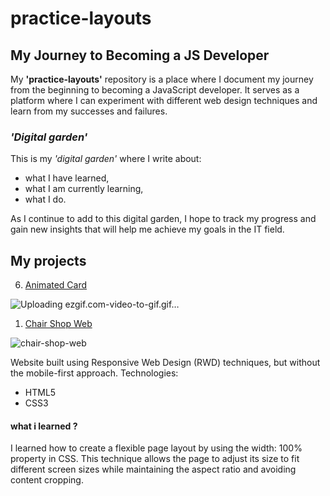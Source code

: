 # practice-layouts

## My Journey to Becoming a JS Developer

My **'practice-layouts'** repository is a place where I document my journey from the beginning to becoming a JavaScript developer.
It serves as a platform where I can experiment with different web design techniques and learn from my successes and failures.

### _'Digital garden'_

This is my _'digital garden'_ where I write about:

- what I have learned,
- what I am currently learning,
- what I do.

As I continue to add to this digital garden, 
I hope to track my progress and gain new insights that will help me achieve my goals in the IT field.


## My projects

06. [Animated Card](https://github.com/MarcinSoltysik/practice-layouts/tree/main/06-n3m0-animated-cards)

![Uploading ezgif.com-video-to-gif.gif…]()



01. [Chair Shop Web](https://github.com/MarcinSoltysik/practice-layouts/tree/main/01-chair-shop-web)

![chair-shop-web](https://user-images.githubusercontent.com/78354700/229216913-8d83eeb9-a7ab-4cee-8802-7637d4dea4ab.png)


Website built using Responsive Web Design (RWD) techniques, but without the mobile-first approach.
Technologies:
- HTML5
- CSS3

#### what i learned ?
I learned how to create a flexible page layout by using the width: 100% property in CSS. 
This technique allows the page to adjust its size to fit different screen sizes while maintaining the aspect ratio and avoiding content cropping.
